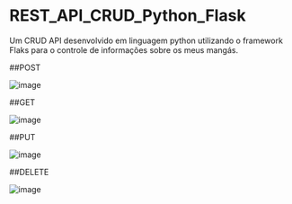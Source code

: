 # REST_API_CRUD_Python_Flask
Um CRUD API desenvolvido em linguagem python utilizando o framework Flaks para o controle de informações sobre os meus mangás.


##POST

![image](https://user-images.githubusercontent.com/40063504/126053419-e7705342-a634-4aa6-a69e-b716b493548f.png)

##GET

![image](https://user-images.githubusercontent.com/40063504/126053449-91a16f34-753b-4f77-9edc-7d8d4e6f7e6d.png)

##PUT

![image](https://user-images.githubusercontent.com/40063504/126053465-0cba9b56-2390-4fa8-94c6-527bb49620c6.png)

##DELETE

![image](https://user-images.githubusercontent.com/40063504/126053472-860467e9-5e14-4b6a-bec7-e4cfd699ef23.png)

